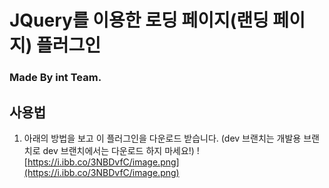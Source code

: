 # JQuery를 이용한 로딩 페이지(랜딩 페이지) 플러그인
### Made By int Team.

## 사용법
1. 아래의 방법을 보고 이 플러그인을 다운로드 받습니다. (dev 브랜치는 개발용 브랜치로 dev 브랜치에서는 다운로드 하지 마세요!)
![https://i.ibb.co/3NBDvfC/image.png](https://i.ibb.co/3NBDvfC/image.png)

